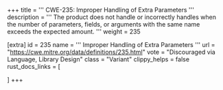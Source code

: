 +++
title = '''
CWE-235: Improper Handling of Extra Parameters
'''
description	= '''
The product does not handle or incorrectly handles when the number of parameters, fields, or arguments with the same name exceeds the expected amount.
'''
weight = 235

[extra]
id = 235
name = '''
Improper Handling of Extra Parameters
'''
url = "https://cwe.mitre.org/data/definitions/235.html"
vote = "Discouraged via Language, Library Design"
class = "Variant"
clippy_helps = false
rust_docs_links = [

]
+++
